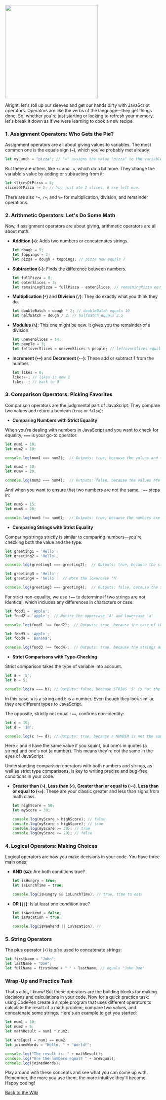 <img src="https://github.com/nayaba/pw-lesson-06/assets/9198401/0ddc0dd3-e790-4458-b566-0a8e57bbdbb4" height="300 px" width="auto" />

Alright, let's roll up our sleeves and get our hands dirty with JavaScript operators. Operators are like the verbs of the language—they get things done. So, whether you're just starting or looking to refresh your memory, let's break it down as if we were learning to cook a new recipe.

### 1. Assignment Operators: Who Gets the Pie?

Assignment operators are all about giving values to variables. The most common one is the equals sign (`=`), which you've probably met already:

```javascript
let myLunch = "pizza"; // "=" assigns the value "pizza" to the variable myLunch
```

But there are others, like `+=` and `-=`, which do a bit more. They change the variable's value by adding or subtracting from it:

```javascript
let slicesOfPizza = 8;
slicesOfPizza -= 2; // You just ate 2 slices, 6 are left now.
```

There are also `*=`, `/=`, and `%=` for multiplication, division, and remainder operations.

### 2. Arithmetic Operators: Let's Do Some Math

Now, if assignment operators are about giving, arithmetic operators are all about math:

- **Addition (`+`)**: Adds two numbers or concatenates strings.
  
  ```javascript
  let dough = 5;
  let toppings = 2;
  let pizza = dough + toppings; // pizza now equals 7
  ```

- **Subtraction (`-`)**: Finds the difference between numbers.
  
  ```javascript
  let fullPizza = 8;
  let eatenSlices = 3;
  let remainingPizza = fullPizza - eatenSlices; // remainingPizza equals 5
  ```

- **Multiplication (`*`)** and **Division (`/`)**: They do exactly what you think they do.
  
  ```javascript
  let doubleBatch = dough * 2; // doubleBatch equals 10
  let halfBatch = dough / 2; // halfBatch equals 2.5
  ```

- **Modulus (`%`)**: This one might be new. It gives you the remainder of a division.
  
  ```javascript
  let unevenSlices = 14;
  let people = 3;
  let leftoverSlices = unevenSlices % people; // leftoverSlices equals 2
  ```

- **Increment (`++`)** and **Decrement (`--`)**: These add or subtract 1 from the number.

  ```javascript
  let likes = 0;
  likes++; // likes is now 1
  likes--; // back to 0
  ```

### 3. Comparison Operators: Picking Favorites

Comparison operators are the judgmental part of JavaScript. They compare two values and return a boolean (`true` or `false`):

- **Comparing Numbers with Strict Equality**

When you're dealing with numbers in JavaScript and you want to check for equality, `===` is your go-to operator:

```javascript
let num1 = 10;
let num2 = 10;

console.log(num1 === num2);  // Outputs: true, because the values and types are the same

let num3 = 10;
let num4 = 20;

console.log(num3 === num4);  // Outputs: false, because the values are different
```

And when you want to ensure that two numbers are not the same, `!==` steps in:

```javascript
let num5 = 15;
let num6 = 20;

console.log(num5 !== num6);  // Outputs: true, because the numbers are not the same
```

- **Comparing Strings with Strict Equality**

Comparing strings strictly is similar to comparing numbers—you're checking both the value and the type:

```javascript
let greeting1 = 'Hello';
let greeting2 = 'Hello';

console.log(greeting1 === greeting2);  // Outputs: true, because the strings are identical

let greeting3 = 'Hello';
let greeting4 = 'hello';  // Note the lowercase 'h'

console.log(greeting3 === greeting4);  // Outputs: false, because the strings are not identical (case-sensitive)
```

For strict non-equality, we use `!==` to determine if two strings are not identical, which includes any differences in characters or case:

```javascript
let food1 = 'Apple';
let food2 = 'apple';  // Notice the uppercase 'A' and lowercase 'a'

console.log(food1 !== food2);  // Outputs: true, because the case of the first letters is different

let food3 = 'Apple';
let food4 = 'Banana';

console.log(food3 !== food4);  // Outputs: true, because the strings are not the same
```

- **Strict Comparisons with Type-Checking**

Strict comparison takes the type of variable into account.

```javascript
let a = '5';
let b = 5;

console.log(a === b); // Outputs: false, because STRING '5' is not the same type as NUMBER 5
```

In this case, `a` is a string and `b` is a number. Even though they look similar, they are different types to JavaScript.

The opposite, strictly not equal `!==`, confirms non-identity:

```javascript
let c = 10;
let d = '10';

console.log(c !== d); // Outputs: true, because a NUMBER is not the same type as a STRING
```

Here `c` and `d` have the same value if you squint, but one's in quotes (a string) and one's not (a number). This means they're not the same in the eyes of JavaScript.

Understanding comparison operators with both numbers and strings, as well as strict type comparisons, is key to writing precise and bug-free conditions in your code.

- **Greater than (`>`)**, **Less than (`<`)**, **Greater than or equal to (`>=`)**, **Less than or equal to (`<=`)**: These are your classic greater and less than signs from math class.

  ```javascript
  let highScore = 50;
  let myScore = 30;
  
  console.log(myScore > highScore); // false
  console.log(myScore < highScore); // true
  console.log(myScore >= 30); // true
  console.log(myScore <= 29); // false
  ```

### 4. Logical Operators: Making Choices

Logical operators are how you make decisions in your code. You have three main ones:

- **AND (`&&`)**: Are both conditions true?
  
  ```javascript
  let isHungry = true;
  let isLunchTime = true;
  
  console.log(isHungry && isLunchTime); // true, time to eat!
  ```

- **OR (`||`)**: Is at least one condition true?
  
  ```javascript
  let isWeekend = false;
  let isVacation = true;
  
  console.log(isWeekend || isVacation); //
  ```


### 5. String Operators

The plus operator (`+`) is _also_ used to concatenate strings:

```javascript
let firstName = "John";
let lastName = "Doe";
let fullName = firstName + " " + lastName; // equals "John Doe"
```


### Wrap-Up and Practice Task

That's a lot, I know! But these operators are the building blocks for making decisions and calculations in your code. Now for a quick practice task: using CodePen create a simple program that uses different operators to calculate the result of a math problem, compare two values, and concatenate some strings. Here's an example to get you started:

```javascript
let num1 = 10;
let num2 = 5;
let mathResult = num1 * num2;

let areEqual = num1 == num2;
let joinedWords = "Hello, " + "World!";

console.log("The result is: " + mathResult);
console.log("Are the numbers equal? " + areEqual);
console.log(joinedWords);
```

Play around with these concepts and see what you can come up with. Remember, the more you use them, the more intuitive they'll become. Happy coding!

[Back to the Wiki](https://github.com/nayaba/pw-wiki)
